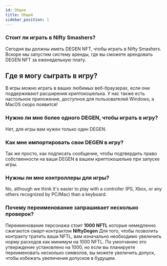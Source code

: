 ```yaml
---
id: Общее
title: Общий
sidebar_position: 1
---
```


### **Стоит ли играть в Nifty Smashers?**

Сегодня вы должны иметь DEGEN NFT, чтобы играть в Nifty Smashers. Вскоре мы запустим систему аренды, где вы сможете арендовать DEGEN NFT за еженедельную плату.

## Где я могу сыграть в игру?

В игры можно играть в ваших любимых веб-браузерах, если они поддерживают расширения криптокошелька. У нас также есть настольное приложение, доступное для пользователей Windows, а MacOS скоро появится!

### **Нужно ли мне более одного DEGEN, чтобы играть в игру?**

Нет, для игры вам нужен только один DEGEN.

### Как мне импортировать свои DEGEN в игру?

Так же просто, как подписать сообщение, чтобы подтвердить право собственности на ваши DEGEN в вашем криптокошельке при запуске игры.

### **Нужны ли мне контроллеры для игры?**

No, although we think it's easier to play with a controller (PS, Xbox, or any others recognized by PC/Mac) than a keyboard.

### Почему переименование запрашивает несколько проверок?

Переименование персонажа стоит **1000 NFTL** которые немедленно сжигаются смарт-контрактом **NiftyDegen** Для того, чтобы позволить контракту тратить ваши NFTL, вам изначально необходимо увеличить норму расходов как минимум на 1000 NFTL. По умолчанию это утверждение установлено на 1000, но если вы планируете переименовать несколько символов, вы можете увеличить допуск, чтобы избежать увеличения допусков в будущем.
